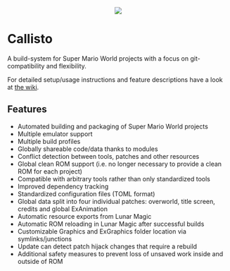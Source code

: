 
<p align="center">
  <img src="https://github.com/Underrout/callisto/assets/8695490/a83fa818-b294-412e-91dc-da34c827710d" />
  <br>
</p>

# Callisto

A build-system for Super Mario World projects with a focus on git-compatibility and flexibility.

For detailed setup/usage instructions and feature descriptions have a look at [the wiki](https://github.com/Underrout/callisto/wiki).

## Features

- Automated building and packaging of Super Mario World projects
- Multiple emulator support
- Multiple build profiles
- Globally shareable code/data thanks to modules
- Conflict detection between tools, patches and other resources
- Global clean ROM support (i.e. no longer necessary to provide a clean ROM for each project)
- Compatible with arbitrary tools rather than only standardized tools
- Improved dependency tracking
- Standardized configuration files (TOML format)
- Global data split into four individual patches: overworld, title screen, credits and global ExAnimation
- Automatic resource exports from Lunar Magic
- Automatic ROM reloading in Lunar Magic after successful builds
- Customizable Graphics and ExGraphics folder location via symlinks/junctions
- Update can detect patch hijack changes that require a rebuild
- Additional safety measures to prevent loss of unsaved work inside and outside of ROM
